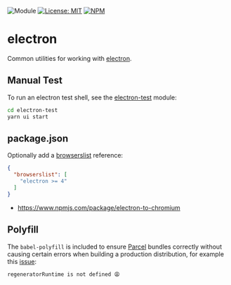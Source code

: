 ![Module](https://img.shields.io/badge/%40platform-electron-%23EA4E7E.svg)
[![License: MIT](https://img.shields.io/badge/license-MIT-blue.svg)](https://opensource.org/licenses/MIT)
[![NPM](https://img.shields.io/npm/v/@platform/electron.svg?colorB=blue&style=flat)](https://www.npmjs.com/package/@platform/electron)
# electron
Common utilities for working with [electron](https://electronjs.org).

## Manual Test
To run an electron test shell, see the [electron-test](../electron-test/README.md) module:

```bash
cd electron-test
yarn ui start
```


## package.json
Optionally add a [browserslist](https://github.com/browserslist/browserslist) reference:
```json
{
  "browserslist": [
    "electron >= 4"
  ]
}
```
- https://www.npmjs.com/package/electron-to-chromium

## Polyfill
The `babel-polyfill` is included to ensure [Parcel](https://parceljs.org) bundles correctly without causing certain errors when building a production distribution, for example  this [issue](https://github.com/parcel-bundler/parcel/issues/871#issuecomment-367899522):

```
regeneratorRuntime is not defined 😩
```


<p>&nbsp;<p>
<p>&nbsp;<p>

